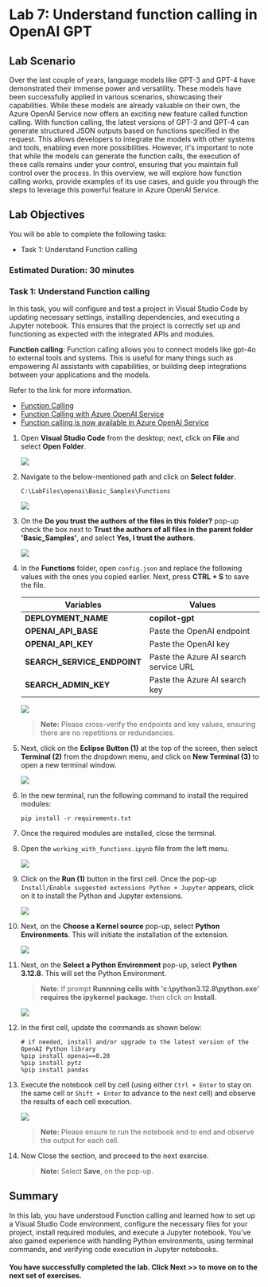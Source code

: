 # Lab 7: Understand function calling in OpenAI GPT

## Lab Scenario

Over the last couple of years, language models like GPT-3 and GPT-4 have demonstrated their immense power and versatility. These models have been successfully applied in various scenarios, showcasing their capabilities. While these models are already valuable on their own, the Azure OpenAI Service now offers an exciting new feature called function calling. With function calling, the latest versions of GPT-3 and GPT-4 can generate structured JSON outputs based on functions specified in the request. This allows developers to integrate the models with other systems and tools, enabling even more possibilities. However, it's important to note that while the models can generate the function calls, the execution of these calls remains under your control, ensuring that you maintain full control over the process. In this overview, we will explore how function calling works, provide examples of its use cases, and guide you through the steps to leverage this powerful feature in Azure OpenAI Service. 

## Lab Objectives

You will be able to complete the following tasks:

- Task 1: Understand Function calling

### Estimated Duration: 30 minutes
  
### Task 1: Understand Function calling

In this task, you will configure and test a project in Visual Studio Code by updating necessary settings, installing dependencies, and executing a Jupyter notebook. This ensures that the project is correctly set up and functioning as expected with the integrated APIs and modules.

**Function calling**: Function calling allows you to connect models like gpt-4o to external tools and systems. This is useful for many things such as empowering AI assistants with capabilities, or building deep integrations between your applications and the models.

 Refer to the link for more information.
 
 - [Function Calling](https://platform.openai.com/docs/guides/function-calling)
 - [Function Calling with Azure OpenAI Service](https://learn.microsoft.com/en-us/azure/ai-services/openai/how-to/function-calling)
 - [Function calling is now available in Azure OpenAI Service](https://techcommunity.microsoft.com/t5/azure-ai-services-blog/function-calling-is-now-available-in-azure-openai-service/ba-p/3879241)

1. Open **Visual Studio Code** from the desktop; next, click on **File** and select **Open Folder**.

    ![](../media/img55.png) 

1. Navigate to the below-mentioned path and click on **Select folder**. 

    ```
    C:\LabFiles\openai\Basic_Samples\Functions
    ```

   ![](../media/l2-t1-s2.png) 

1. On the **Do you trust the authors of the files in this folder?** pop-up check the box next to **Trust the authors of all files in the parent folder 'Basic_Samples'**, and select **Yes, I trust the authors**.

    ![](../media/img57.png) 

1. In the **Functions** folder, open `config.json` and replace the following values with the ones you copied earlier. Next, press **CTRL + S** to save the file.

   | **Variables**                | **Values**                                                    |
   | ---------------------------- |---------------------------------------------------------------|
   | **DEPLOYMENT_NAME**          |  **copilot-gpt**              |
   | **OPENAI_API_BASE**          | Paste the OpenAI endpoint          |
   | **OPENAI_API_KEY**           | Paste the OpenAI key               |
   | **SEARCH_SERVICE_ENDPOINT**  | Paste the Azure AI search service URL |
   | **SEARCH_ADMIN_KEY**         | Paste the Azure AI search key |
   
   ![](../media/img58.png) 

   >**Note:** Please cross-verify the endpoints and key values, ensuring there are no repetitions or redundancies.

1. Next, click on the **Eclipse Button (1)** at the top of the screen, then select **Terminal (2)** from the dropdown menu, and click on **New Terminal (3)** to open a new terminal window.

    ![](../media/img59.png) 

1. In the new terminal, run the following command to install the required modules:

    ```
    pip install -r requirements.txt
    ```

1. Once the required modules are installed, close the terminal.

1. Open the `working_with_functions.ipynb` file from the left menu.

    ![](../media/img60.png) 

1. Click on the **Run (1)** button in the first cell. Once the pop-up `Install/Enable suggested extensions Python + Jupyter` appears, click on it to install the Python and Jupyter extensions. 

    ![](../media/img61.png) 

1. Next, on the **Choose a Kernel source** pop-up, select **Python Environments**. This will initiate the installation of the extension.

    ![](../media/img62.png) 

1. Next, on the **Select a Python Environment** pop-up, select **Python 3.12.8**. This will set the Python Environment.  

    > **Note**: If prompt **Runnning cells with 'c:\python3.12.8\python.exe' requires the ipykernel package.** then click on **Install**.

      ![](../media/install.png)

1. In the first cell, update the commands as shown below:

    ```
    # if needed, install and/or upgrade to the latest version of the OpenAI Python library
    %pip install openai==0.28
    %pip install pytz
    %pip install pandas
    ```

1. Execute the notebook cell by cell (using either `Ctrl + Enter` to stay on the same cell or `Shift + Enter` to advance to the next cell) and observe the results of each cell execution.

    ![](../media/python.png)

    > **Note:** Please ensure to run the notebook end to end and observe the output for each cell. 

1. Now Close the section, and proceed to the next exercise.

    >**Note:** Select **Save**, on the pop-up.

## Summary

In this lab, you have understood Function calling and learned how to set up a Visual Studio Code environment, configure the necessary files for your project, install required modules, and execute a Jupyter notebook. You’ve also gained experience with handling Python environments, using terminal commands, and verifying code execution in Jupyter notebooks.

#### You have successfully completed the lab. Click Next >> to move on to the next set of exercises.